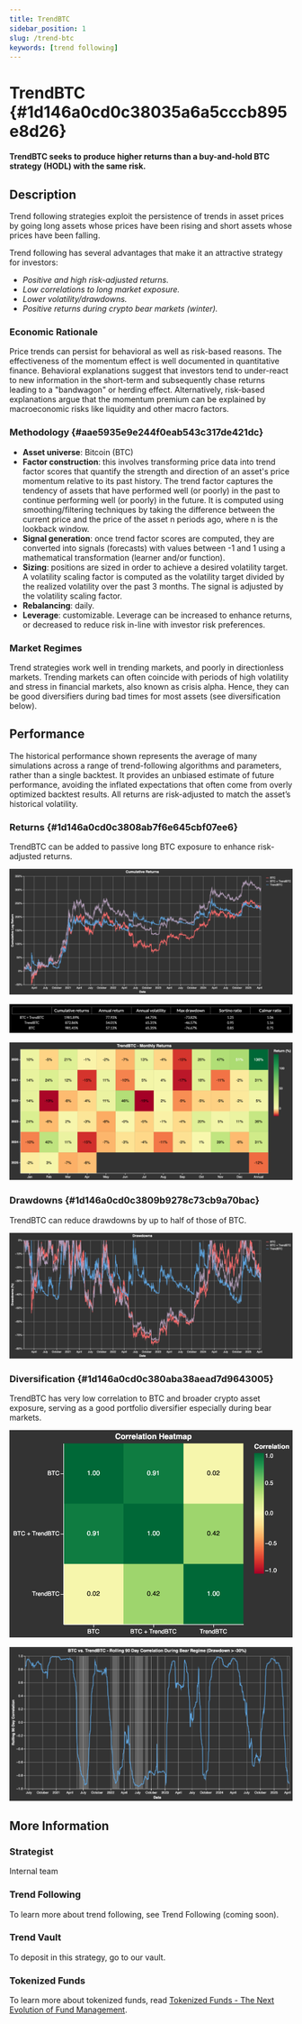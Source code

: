 ```yaml
---
title: TrendBTC
sidebar_position: 1
slug: /trend-btc
keywords: [trend following]
---
```




# TrendBTC {#1d146a0cd0c38035a6a5cccb895e8d26}


**TrendBTC seeks to produce higher returns than a buy-and-hold BTC strategy (HODL) with the same risk.**


## Description


Trend following strategies exploit the persistence of trends in asset prices by going long assets whose prices have been rising and short assets whose prices have been falling.


Trend following has several advantages that make it an attractive strategy for investors:

- _Positive and high risk-adjusted returns._
- _Low correlations to long market exposure._
- _Lower volatility/drawdowns._
- _Positive returns during crypto bear markets (winter)._

### Economic Rationale


Price trends can persist for behavioral as well as risk-based reasons. The effectiveness of the momentum effect is well documented in quantitative finance. Behavioral explanations suggest that investors tend to under-react to new information in the short-term and subsequently chase returns leading to a "bandwagon" or herding effect. Alternatively, risk-based explanations argue that the momentum premium can be explained by macroeconomic risks like liquidity and other macro factors. 


### Methodology {#aae5935e9e244f0eab543c317de421dc}

- **Asset universe**: Bitcoin (BTC)
- **Factor construction**: this involves transforming price data into trend factor scores that quantify the strength and direction of an asset's price momentum relative to its past history. The trend factor captures the tendency of assets that have performed well (or poorly) in the past to continue performing well (or poorly) in the future. It is computed using smoothing/filtering techniques by taking the difference between the current price and the price of the asset n periods ago, where n is the lookback window.
- **Signal generation**: once trend factor scores are computed, they are converted into signals (forecasts) with values between -1 and 1 using a mathematical transformation (learner and/or function).
- **Sizing**: positions are sized in order to achieve a desired volatility target. A volatility scaling factor is computed as the volatility target divided by the realized volatility over the past 3 months. The signal is adjusted by the volatility scaling factor.
- **Rebalancing**: daily.
- **Leverage**: customizable. Leverage can be increased to enhance returns, or decreased to reduce risk in-line with investor risk preferences.

### Market Regimes


Trend strategies work well in trending markets, and poorly in directionless markets. Trending markets can often coincide with periods of high volatility and stress in financial markets, also known as crisis alpha. Hence, they can be good diversifiers during bad times for most assets (see diversification below).


## Performance


The historical performance shown represents the average of many simulations across a range of trend-following algorithms and parameters, rather than a single backtest. It provides an unbiased estimate of future performance, avoiding the inflated expectations that often come from overly optimized backtest results. All returns are risk-adjusted to match the asset’s historical volatility.


### Returns {#1d146a0cd0c3808ab7f6e645cbf07ee6}


TrendBTC can be added to passive long BTC exposure to enhance risk-adjusted returns. 


![](./trend-btc.1d746a0c-d0c3-80f2-bbb7-cd16d4bd78e5.png)


![](./trend-btc.1d846a0c-d0c3-80cc-94dc-ef11dc23056e.png)


![](./trend-btc.1d746a0c-d0c3-808f-976e-dbeec1fc02d4.png)


### Drawdowns {#1d146a0cd0c3809b9278c73cb9a70bac}


TrendBTC can reduce drawdowns by up to half of those of BTC.


![](./trend-btc.1d746a0c-d0c3-80df-96d9-c7506aa1e996.png)


### Diversification {#1d146a0cd0c380aba38aead7d9643005}


TrendBTC has very low correlation to BTC and broader crypto asset exposure, serving as a good portfolio diversifier especially during bear markets.


![](./trend-btc.1d746a0c-d0c3-807f-8cb4-f85201cd02ef.png)


![](./trend-btc.1d746a0c-d0c3-8065-a608-f8b633f164e2.png)


## More Information


### Strategist


Internal team


### Trend Following


To learn more about trend following, see Trend Following (coming soon).


### Trend Vault


To deposit in this strategy, go to our vault.


### Tokenized Funds


To learn more about tokenized funds, read [Tokenized Funds - The Next Evolution of Fund Management](/tokenized-funds).

